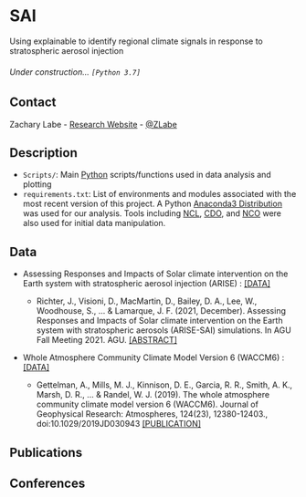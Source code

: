 # SAI
Using explainable to identify regional climate signals in response to stratospheric aerosol injection

###### Under construction... ```[Python 3.7]```

## Contact
Zachary Labe - [Research Website](http://sites.uci.edu/zlabe/) - [@ZLabe](https://twitter.com/ZLabe)

## Description
+ ```Scripts/```: Main [Python](https://www.python.org/) scripts/functions used in data analysis and plotting
+ ```requirements.txt```: List of environments and modules associated with the most recent version of this project. A Python [Anaconda3 Distribution](https://docs.continuum.io/anaconda/) was used for our analysis. Tools including [NCL](https://www.ncl.ucar.edu/), [CDO](https://code.mpimet.mpg.de/projects/cdo), and [NCO](http://nco.sourceforge.net/) were also used for initial data manipulation.

## Data
+ Assessing Responses and Impacts of Solar climate intervention on the Earth system with stratospheric aerosol injection (ARISE) : [[DATA]](https://www.earthsystemgrid.org/dataset/ucar.cgd.ccsm4.ARISE-SAI-1.5.html)
    + Richter, J., Visioni, D., MacMartin, D., Bailey, D. A., Lee, W., Woodhouse, S., ... & Lamarque, J. F. (2021, December). Assessing Responses and Impacts of Solar climate intervention on the Earth system with stratospheric aerosols (ARISE-SAI) simulations. In AGU Fall Meeting 2021. AGU. [[ABSTRACT]](https://agu.confex.com/agu/fm21/meetingapp.cgi/Paper/902734)

+ Whole Atmosphere Community Climate Model Version 6 (WACCM6) : [[DATA]](https://www.earthsystemgrid.org/dataset/ucar.cgd.ccsm4.ARISE-SAI-1.5.html)
    + Gettelman, A., Mills, M. J., Kinnison, D. E., Garcia, R. R., Smith, A. K., Marsh, D. R., ... & Randel, W. J. (2019). The whole atmosphere community climate model version 6 (WACCM6). Journal of Geophysical Research: Atmospheres, 124(23), 12380-12403., doi:10.1029/2019JD030943 [[PUBLICATION]](https://agupubs.onlinelibrary.wiley.com/doi/full/10.1029/2019JD030943)

    
## Publications



## Conferences

